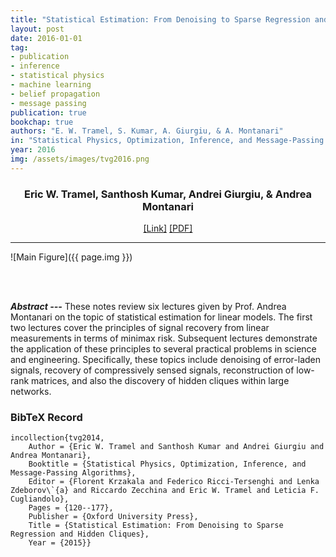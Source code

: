```yaml
---
title: "Statistical Estimation: From Denoising to Sparse Regression and Hidden Cliques"
layout: post
date: 2016-01-01
tag: 
- publication
- inference
- statistical physics
- machine learning
- belief propagation
- message passing
publication: true
bookchap: true
authors: "E. W. Tramel, S. Kumar, A. Giurgiu, & A. Montanari"
in: "Statistical Physics, Optimization, Inference, and Message-Passing Algorithms, Oxford University Press"
year: 2016
img: /assets/images/tvg2016.png
---
```


<div align="center">
<h3>Eric W. Tramel, Santhosh Kumar, Andrei Giurgiu, & Andrea Montanari</h3>
<a href="http://arxiv.org/abs/1409.5557">[Link]</a>
<a href="http://arxiv.org/pdf/1409.5557v1">[PDF]</a>
</div>

- - -

![Main Figure]({{ page.img }})
<!-- <figcaption class="caption">
caption
</figcaption> -->

<br><br>

***Abstract ---*** These notes review six lectures given by Prof. Andrea Montanari on the topic of statistical estimation for linear models. The first two lectures cover the principles of signal recovery from linear measurements in terms of minimax risk. Subsequent lectures demonstrate the application of these principles to several practical problems in science and engineering. Specifically, these topics include denoising of error-laden signals, recovery of compressively sensed signals, reconstruction of low-rank matrices, and also the discovery of hidden cliques within large networks.

### BibTeX Record
```
incollection{tvg2014,
    Author = {Eric W. Tramel and Santhosh Kumar and Andrei Giurgiu and Andrea Montanari},
    Booktitle = {Statistical Physics, Optimization, Inference, and Message-Passing Algorithms},
    Editor = {Florent Krzakala and Federico Ricci-Tersenghi and Lenka Zdeborov\`{a} and Riccardo Zecchina and Eric W. Tramel and Leticia F. Cugliandolo},
    Pages = {120--177},
    Publisher = {Oxford University Press},
    Title = {Statistical Estimation: From Denoising to Sparse Regression and Hidden Cliques},
    Year = {2015}}
```